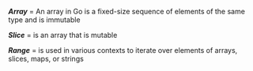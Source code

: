 *__Array__* = An array in Go is a fixed-size sequence of elements of the same type and is immutable

*__Slice__* = is an array that is mutable

*__Range__* = is used in various contexts to iterate over elements of arrays, slices, maps, or strings